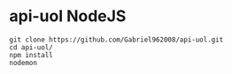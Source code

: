 # api-uol NodeJS

	git clone https://github.com/Gabriel962008/api-uol.git
	cd api-uol/
	npm install 
	nodemon
